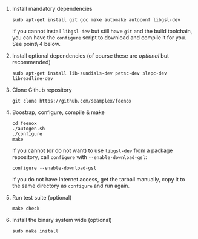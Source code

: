  1. Install mandatory dependencies

    ```terminal
    sudo apt-get install git gcc make automake autoconf libgsl-dev
    ```

    If you cannot install `libgsl-dev` but still have `git` and the build toolchain, you can have the `configure` script to download and compile it for you. See point\ 4 below.
    
 2. Install optional dependencies (of course these are _optional_ but recommended)
 
    ```terminal
    sudo apt-get install lib-sundials-dev petsc-dev slepc-dev libreadline-dev
    ```

 3. Clone Github repository
 
    ```terminal
    git clone https://github.com/seamplex/feenox
    ```

 4. Boostrap, configure, compile & make
 
    ```terminal
    cd feenox
    ./autogen.sh
    ./configure
    make
    ```
    
    If you cannot (or do not want) to use `libgsl-dev` from a package repository, call `configure` with `--enable-download-gsl`:
    
    ```terminal
    configure --enable-download-gsl
    ```
    
    If you do not have Internet access, get the tarball manually, copy it to the same directory as `configure` and run again.

 5. Run test suite (optional)
 
    ```terminal
    make check
    ```

 6. Install the binary system wide (optional)
 
    ```terminal
    sudo make install
    ```
 
